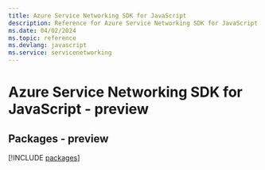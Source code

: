 ```yaml
---
title: Azure Service Networking SDK for JavaScript
description: Reference for Azure Service Networking SDK for JavaScript
ms.date: 04/02/2024
ms.topic: reference
ms.devlang: javascript
ms.service: servicenetworking
---
```

# Azure Service Networking SDK for JavaScript - preview
## Packages - preview
[!INCLUDE [packages](service-networking-index.md)]